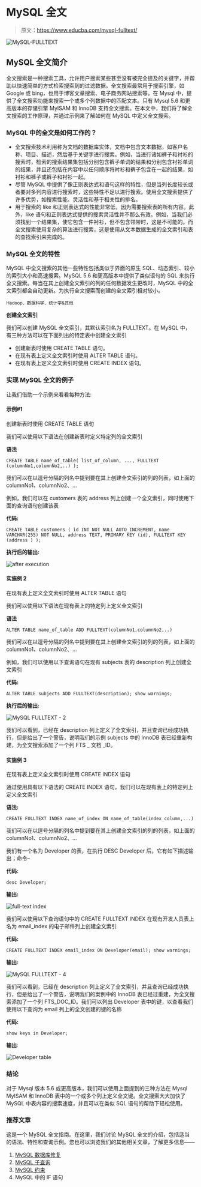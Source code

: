 # MySQL 全文

> 原文：<https://www.educba.com/mysql-fulltext/>

![MySQL-FULLTEXT](img/e7497459e10932cbb145ce5f4d144d48.png)



## MySQL 全文简介

全文搜索是一种搜索工具，允许用户搜索某些甚至没有被完全提及的关键字，并帮助以快速简单的方式检索搜索到的过滤数据。全文搜索最常用于搜索引擎，如 Google 或 bing，也用于博客文章搜索、电子商务网站搜索等。在 Mysql 中，提供了全文搜索功能来搜索一个或多个列数据中的匹配文本。只有 Mysql 5.6 和更高版本的存储引擎 MyISAM 和 InnoDB 支持全文搜索。在本文中，我们将了解全文搜索的工作原理，并通过示例来了解如何在 MySQL 中定义全文搜索。

### MySQL 中的全文是如何工作的？

*   全文搜索技术利用称为文档的数据库实体，文档中包含文本数据，如客户名称、项目、描述，然后基于关键字进行搜索。例如，当进行诸如裤子和衬衫的搜索时，检索的搜索结果集包括分别包含裤子单词的结果和分别包含衬衫单词的结果，并且还包括在内容中以任何顺序将衬衫和裤子包含在一起的结果，如衬衫和裤子或裤子和衬衫一起。
*   尽管 MySQL 中提供了像正则表达式和语句这样的特性，但是当列长度较长或者要对多列内容进行搜索时，这些特性不足以进行搜索。使用全文搜索提供了许多优势，如搜索性能、灵活性和基于相关性的排名。
*   用于搜索的 like 和正则表达式的性能非常低，因为需要搜索表的所有内容。此外，like 语句和正则表达式提供的搜索灵活性并不那么有效。例如，当我们必须找到一个结果集，使它包含一件衬衫，但不包含领带时，这是不可能的。而全文搜索使用复杂的算法进行搜索，这是使用从文本数据生成的全文索引和表的查找索引来完成的。

### MySQL 全文的特性

MySQL 中全文搜索的其他一些特性包括类似于界面的原生 SQL、动态索引、较小的索引大小和高速搜索。MySQL 5.6 和更高版本中提供了类似语句的 SQL 来执行全文搜索。每当在其上创建全文索引的列的任何数据发生更改时，MySQL 中的全文索引都会自动更新。为执行全文搜索而创建的全文索引相对较小。

<small>Hadoop、数据科学、统计学&其他</small>

**创建全文索引**

我们可以创建 MySQL 全文索引，其默认索引名为 FULLTEXT。在 MySQL 中，有三种方法可以在下面列出的特定表中创建全文索引

*   创建新表时使用 CREATE TABLE 语句。
*   在现有表上定义全文索引时使用 ALTER TABLE 语句。
*   在现有表上定义全文索引时使用 CREATE INDEX 语句。

### 实现 MySQL 全文的例子

让我们借助一个示例来看看每种方法:

#### 示例#1

创建新表时使用 CREATE TABLE 语句

我们可以使用以下语法在创建新表时定义特定列的全文索引

**语法**

`CREATE TABLE name_of_table(
list_of_column,
...,
FULLTEXT (columnNo1,columnNo2,..)
);`

我们可以在以逗号分隔的列名中提到要在其上创建全文索引的列的列表，如上面的 columnNo1、columnNo2、…

例如，我们可以在 customers 表的 address 列上创建一个全文索引，同时使用下面的查询语句创建该表

**代码:**

`CREATE TABLE customers (
id INT NOT NULL AUTO_INCREMENT,
name VARCHAR(255) NOT NULL,
address TEXT,
PRIMARY KEY (id),
FULLTEXT KEY (address )
);`

**执行后的输出:**

![after execution](img/3c424e1859a0deda21153cc6a6363da0.png)



#### 实施例 2

在现有表上定义全文索引时使用 ALTER TABLE 语句

我们可以使用以下语法在现有表上的特定列上定义全文索引

**语法**

`ALTER TABLE name_of_table
ADD FULLTEXT(columnNo1,columnNo2,..)`

我们可以在以逗号分隔的列名中提到要在其上创建全文索引的列的列表，如上面的 columnNo1、columnNo2、…

例如，我们可以使用以下查询语句在现有 subjects 表的 description 列上创建全文索引

**代码:**

`ALTER TABLE subjects
ADD FULLTEXT(description);
show warnings;`

**执行后的输出:**

![MySQL FULLTEXT - 2](img/b44f78738011d43f58cd483260c62c4e.png)



我们可以看到，已经在 description 列上定义了全文索引，并且查询已经成功执行，但是给出了一个警告，说明我们的示例 subjects 中的 InnoDB 表已经重新构建，为全文搜索添加了一个列 FTS _ 文档 _ID。

#### 实施例 3

在现有表上定义全文索引时使用 CREATE INDEX 语句

通过使用具有以下语法的 CREATE INDEX 语句，我们可以在现有表上的特定列上定义全文索引

**语法:**

`CREATE FULLTEXT INDEX name_of_index
ON name_of_table(index_column,...)`

我们可以在以逗号分隔的列名中提到要在其上创建全文索引的列的列表，如上面的 columnNo1、columnNo2、…

我们有一个名为 Developer 的表，在执行 DESC Developer 后，它有如下描述输出；命令–

**代码:**

`desc Developer;`

**输出:**

![full-text index](img/d5322a47bbf6dbfec84f05bb55c818f8.png)



我们可以使用以下查询语句中的 CREATE FULLTEXT INDEX 在现有开发人员表上名为 email_index 的电子邮件列上创建全文索引

**代码:**

`CREATE FULLTEXT INDEX email_index
ON Developer(email);
show warnings;`

**输出:**

![MySQL FULLTEXT - 4](img/e4564072684eb087183c2eb741bd7c04.png)



我们可以看到，已经在 description 列上定义了全文索引，并且查询已经成功执行，但是给出了一个警告，说明我们的案例中的 InnoDB 表已经过重建，为全文搜索添加了一个列 FTS_DOC_ID。我们可以列出 Developer 表中的键，以查看我们使用以下查询为 email 列上的全文创建的键的名称

**代码:**

`show keys in Developer;`

**输出**:

![Developer table](img/6c9a8cb3effe9e1b9b94b4c9a3039f78.png)



### 结论

对于 Mysql 版本 5.6 或更高版本，我们可以使用上面提到的三种方法在 Mysql MyISAM 和 InnoDB 表中的一个或多个列上定义全文键。全文搜索大大加快了 MySQL 中表内容的搜索速度，并且可以在类似 SQL 语句的帮助下轻松使用。

### 推荐文章

这是一个 MySQL 全文指南。在这里，我们讨论 MySQL 全文的介绍，包括适当的语法、特性和查询示例。您也可以浏览我们的其他相关文章，了解更多信息——

1.  [MySQL 数据库修复](https://www.educba.com/mysql-database-repair/)
2.  [MySQL 子查询](https://www.educba.com/mysql-subquery/)
3.  [MySQL 约束](https://www.educba.com/mysql-constraints/)
4.  MySQL 中的 IF 语句





